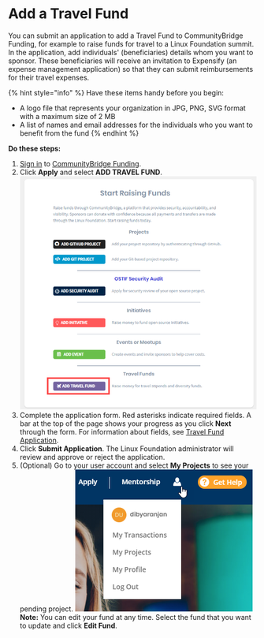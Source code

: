 # Add a Travel Fund

You can submit an application to add a Travel Fund to CommunityBridge Funding, for example to raise funds for travel to a Linux Foundation summit. In the application, add individuals' \(beneficiaries\) details whom you want to sponsor. These beneficiaries will receive an invitation to Expensify \(an expense management application\) so that they can submit reimbursements for their travel expenses.

{% hint style="info" %}
Have these items handy before you begin:

* A logo file that represents your organization in JPG, PNG, SVG format with a maximum size of 2 MB
* A list of names and email addresses for the individuals who you want to benefit from the fund
{% endhint %}

**Do these steps:**

1. [Sign in](../../../sso/sign-in/) to [CommunityBridge Funding](https://funding.communitybridge.org/).
2. Click **Apply** and select **ADD TRAVEL FUND**.   ![](../../../.gitbook/assets/add-travel-fund.png)  
3. Complete the application form. Red asterisks indicate required fields. A bar at the top of the page shows your progress as you click **Next** through the form. For information about fields, see [Travel Fund Application](../travel-fund-application.md).
4. Click **Submit Application**. The Linux Foundation administrator will review and approve or reject the application.
5. \(Optional\) Go to your user account and select **My Projects** to see your pending project.  ![](../../../.gitbook/assets/7418559.png)  **Note:** You can edit your fund at any time. Select the fund that you want to update and click **Edit Fund**.

